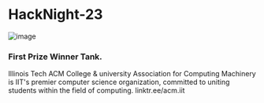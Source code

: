 # HackNight-23
![image](https://user-images.githubusercontent.com/48456624/233799584-a9fef208-1c9a-47b0-9f37-8ed197d97a84.png)

### First Prize Winner Tank. 

Illinois Tech ACM
College & university
Association for Computing Machinery is IIT's premier computer science organization, committed to uniting students within the field of computing.
linktr.ee/acm.iit
